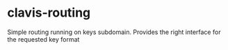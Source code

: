 # clavis-routing
Simple routing running on keys subdomain. Provides the right interface for the requested key format
